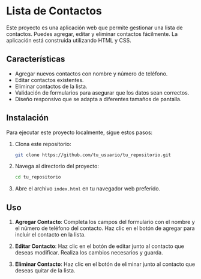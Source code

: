 # Lista de Contactos

Este proyecto es una aplicación web que permite gestionar una lista de contactos. Puedes agregar, editar y eliminar contactos fácilmente. La aplicación está construida utilizando HTML y CSS.


## Características

- Agregar nuevos contactos con nombre y número de teléfono.
- Editar contactos existentes.
- Eliminar contactos de la lista.
- Validación de formularios para asegurar que los datos sean correctos.
- Diseño responsivo que se adapta a diferentes tamaños de pantalla.

## Instalación

Para ejecutar este proyecto localmente, sigue estos pasos:

1. Clona este repositorio:
    ```sh
    git clone https://github.com/tu_usuario/tu_repositorio.git
    ```

2. Navega al directorio del proyecto:
    ```sh
    cd tu_repositorio
    ```

3. Abre el archivo `index.html` en tu navegador web preferido.

## Uso

1. **Agregar Contacto**: Completa los campos del formulario con el nombre y el número de teléfono del contacto. Haz clic en el botón de agregar para incluir el contacto en la lista.

2. **Editar Contacto**: Haz clic en el botón de editar junto al contacto que deseas modificar. Realiza los cambios necesarios y guarda.

3. **Eliminar Contacto**: Haz clic en el botón de eliminar junto al contacto que deseas quitar de la lista.
